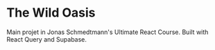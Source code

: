 # The Wild Oasis

Main projet in Jonas Schmedtmann's Ultimate React Course. Built with React Query and Supabase.
